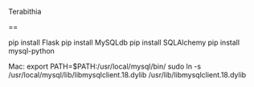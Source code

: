 Terabithia

==

pip install Flask
pip install MySQLdb
pip install SQLAlchemy
pip install mysql-python

Mac:
export PATH=$PATH:/usr/local/mysql/bin/
sudo ln -s /usr/local/mysql/lib/libmysqlclient.18.dylib /usr/lib/libmysqlclient.18.dylib

